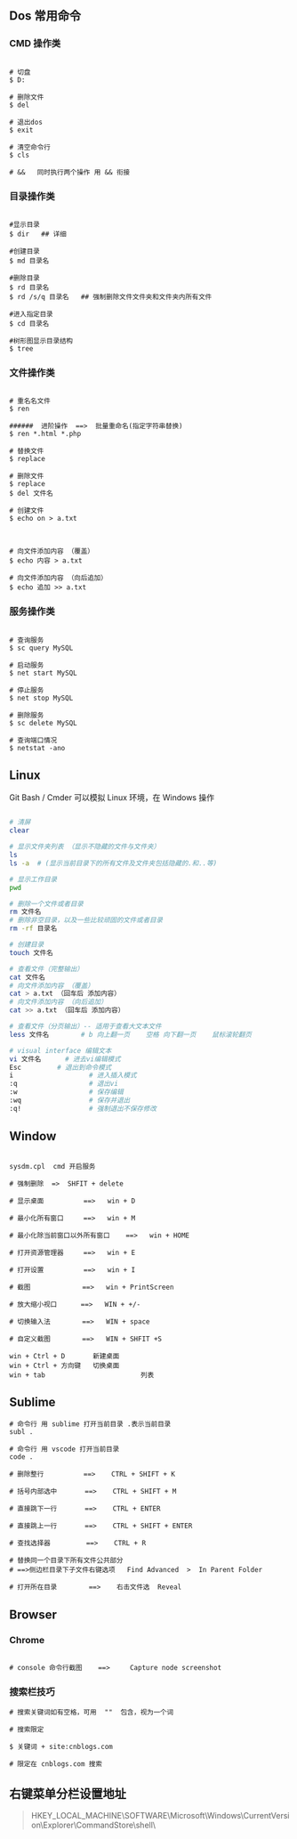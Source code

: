 ## Dos 常用命令

### CMD 操作类

```shell

# 切盘
$ D:

# 删除文件
$ del

# 退出dos
$ exit

# 清空命令行
$ cls

# &&   同时执行两个操作 用 && 衔接
```

### 目录操作类

```shell

#显示目录
$ dir   ## 详细

#创建目录
$ md 目录名

#删除目录
$ rd 目录名
$ rd /s/q 目录名   ## 强制删除文件文件夹和文件夹内所有文件

#进入指定目录
$ cd 目录名

#树形图显示目录结构
$ tree

```

### 文件操作类

```shell

# 重名名文件
$ ren

######	进阶操作  ==>  批量重命名(指定字符串替换)
$ ren *.html *.php

# 替换文件
$ replace

# 删除文件
$ replace
$ del 文件名

# 创建文件
$ echo on > a.txt



# 向文件添加内容 （覆盖）
$ echo 内容 > a.txt

# 向文件添加内容 （向后追加）
$ echo 追加 >> a.txt

```

### 服务操作类

```shell

# 查询服务
$ sc query MySQL

# 启动服务
$ net start MySQL

# 停止服务
$ net stop MySQL

# 删除服务
$ sc delete MySQL

# 查询端口情况
$ netstat -ano

```

## Linux

Git Bash / Cmder 可以模拟 Linux 环境，在 Windows 操作

```bash

# 清屏
clear

# 显示文件夹列表 （显示不隐藏的文件与文件夹）
ls
ls -a  # (显示当前目录下的所有文件及文件夹包括隐藏的.和..等)

# 显示工作目录
pwd

# 删除一个文件或者目录
rm 文件名
# 删除非空目录，以及一些比较顽固的文件或者目录
rm -rf 目录名

# 创建目录
touch 文件名

# 查看文件（完整输出）
cat 文件名
# 向文件添加内容 （覆盖）
cat > a.txt （回车后 添加内容）
# 向文件添加内容 （向后追加）
cat >> a.txt （回车后 添加内容）

# 查看文件（分页输出）-- 适用于查看大文本文件
less 文件名 		# b 向上翻一页    空格 向下翻一页    鼠标滚轮翻页

# visual interface 编辑文本
vi 文件名		# 进去vi编辑模式
Esc         # 退出到命令模式
i 					# 进入插入模式
:q 					# 退出vi
:w 					# 保存编辑
:wq 				# 保存并退出
:q! 				# 强制退出不保存修改

```

## Window

```shell

sysdm.cpl  cmd 开启服务

# 强制删除  =>  SHFIT + delete

# 显示桌面			==>   win + D

# 最小化所有窗口	  ==>   win + M

# 最小化除当前窗口以外所有窗口	==>   win + HOME

# 打开资源管理器	  ==>   win + E

# 打开设置	        ==>   win + I

# 截图			 ==>   win + PrintScreen

# 放大缩小视口	  ==>   WIN + +/-

# 切换输入法    	   ==>   WIN + space

# 自定义截图		   ==>   WIN + SHFIT +S
```

```
win + Ctrl + D       新建桌面
win + Ctrl + 方向键   切换桌面
win + tab						 列表
```

## Sublime

```shell
# 命令行 用 sublime 打开当前目录 .表示当前目录
subl .

# 命令行 用 vscode 打开当前目录
code .

# 删除整行  		==>    CTRL + SHIFT + K

# 括号内部选中  	   ==>    CTRL + SHIFT + M

# 直接跳下一行  	   ==>    CTRL + ENTER

# 直接跳上一行  	   ==>    CTRL + SHIFT + ENTER

# 查找选择器		    ==>	   CTRL + R

# 替换同一个目录下所有文件公共部分
# ==>侧边栏目录下子文件右键选项   Find Advanced  >  In Parent Folder

# 打开所在目录		==>    右击文件选  Reveal

```

## Browser

### Chrome

```shell

# console 命令行截图    ==>     Capture node screenshot

```

### 搜索栏技巧

```shell
# 搜索关键词如有空格，可用  ""  包含，视为一个词

# 搜索限定

$ 关键词 + site:cnblogs.com

# 限定在 cnblogs.com 搜索

```

## 右键菜单分栏设置地址

> HKEY_LOCAL_MACHINE\SOFTWARE\Microsoft\Windows\CurrentVersion\Explorer\CommandStore\shell\
